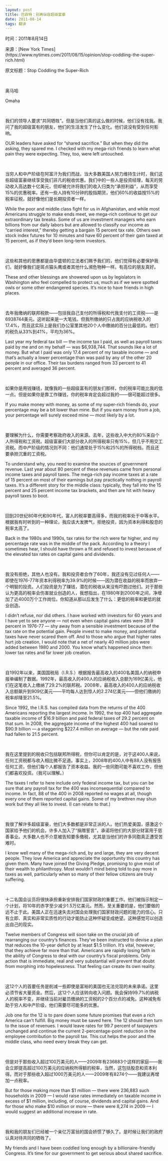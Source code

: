 ```yaml
---
layout: post
title: 巴菲特：别再纵容超级富豪
date: 2011-08-14
tags: 翻译
---
```


<p class="small">时间：2011年8月14日</p>
<p class="small">来源：[New York Times](https://www.nytimes.com/2011/08/15/opinion/stop-coddling-the-super-rich.html)</p>
<p class="small">原文标题：Stop Coddling the Super-Rich
</p>

<br>

奥马哈

Omaha

<br>

我们的领导人要求“共同牺牲”。但是当他们真的这么做的时候，他们没有找我。我问了我的超级富有的朋友，他们的生活发生了什么变化。他们说没有受到任何影响。

OUR leaders have asked for “shared sacrifice.” But when they did the asking, they spared me. I checked with my mega-rich friends to learn what pain they were expecting. They, too, were left untouched.

<br>

当穷人和中产阶级在阿富汗为我们而战，当大多数美国人努力维持生计时，我们这些超级富豪继续享受我们非凡的税收优惠。我们中的一些人是投资经理，每天的劳动收入高达数十亿美元，但却被允许将我们的收入归类为“承担利益”，从而享受15%的优惠税率。还有一些人持有10分钟的股指期货，他们60%的收益按15%的税率征税，就好像他们是长期投资者一样。

While the poor and middle class fight for us in Afghanistan, and while most Americans struggle to make ends meet, we mega-rich continue to get our extraordinary tax breaks. Some of us are investment managers who earn billions from our daily labors but are allowed to classify our income as “carried interest,” thereby getting a bargain 15 percent tax rate. Others own stock index futures for 10 minutes and have 60 percent of their gain taxed at 15 percent, as if they’d been long-term investors.

<br>

这些和其他的恩惠都是由华盛顿的立法者们赐予我们的，他们觉得有必要保护我们，就好像我们是斑点猫头鹰或者其他什么濒危物种一样。有高位的朋友真好。

These and other blessings are showered upon us by legislators in Washington who feel compelled to protect us, much as if we were spotted owls or some other endangered species. It’s nice to have friends in high places.

<br>

去年我缴纳的联邦税款——包括我自己支付的所得税和代我支付的工资税——是6938744美元。这听起来是一大笔钱。但我所缴纳的只占我的应纳税收入的17.4%，而且这实际上是我们办公室里其他20个人中缴纳的百分比最低的。他们的税负从33%到41%，平均为36%。

Last year my federal tax bill — the income tax I paid, as well as payroll taxes paid by me and on my behalf — was $6,938,744. That sounds like a lot of money. But what I paid was only 17.4 percent of my taxable income — and that’s actually a lower percentage than was paid by any of the other 20 people in our office. Their tax burdens ranged from 33 percent to 41 percent and averaged 36 percent.

<br>

如果你是用钱赚钱，就像我的一些超级富有的朋友们那样，你的税率可能比我的低一点。但是如果你是靠工作赚钱，你的税率肯定会超过我的——很可能超过很多。

If you make money with money, as some of my super-rich friends do, your percentage may be a bit lower than mine. But if you earn money from a job, your percentage will surely exceed mine — most likely by a lot.

<br>

要理解为什么，你需要考察政府收入的来源。去年，这些收入中大约80%来自个人所得税和工资税。超级富豪们大部分收入的所得税率只有15%，但几乎不用交工资税。而中产阶级的情况则不同：他们通常处于15%和25%的所得税档，而且还要承担沉重的工资税。

To understand why, you need to examine the sources of government revenue. Last year about 80 percent of these revenues came from personal income taxes and payroll taxes. The mega-rich pay income taxes at a rate of 15 percent on most of their earnings but pay practically nothing in payroll taxes. It’s a different story for the middle class: typically, they fall into the 15 percent and 25 percent income tax brackets, and then are hit with heavy payroll taxes to boot.

<br>

回到20世纪80年代和90年代，富人的税率要高得多，而我的税率处于中等水平。根据我有时听到的一种理论，我应该大发脾气，拒绝投资，因为资本利得和股息的税率太高了。

Back in the 1980s and 1990s, tax rates for the rich were far higher, and my percentage rate was in the middle of the pack. According to a theory I sometimes hear, I should have thrown a fit and refused to invest because of the elevated tax rates on capital gains and dividends.

<br>

我没有拒绝，其他人也没有。我和投资者合作了60年，我还没有见过任何人——即使在1976-77年资本利得税率为39.9%的时候——因为潜在收益的税率而放弃一个明智的投资。人们投资是为了赚钱，潜在的税收从来没有吓跑过他们。对于那些认为更高的税率会伤害就业创造的人，我想指出，在1980年到2000年之间，净增加了近4000万个工作岗位。你知道从那以后发生了什么：更低的税率和更低的就业创造。

I didn’t refuse, nor did others. I have worked with investors for 60 years and I have yet to see anyone — not even when capital gains rates were 39.9 percent in 1976-77 — shy away from a sensible investment because of the tax rate on the potential gain. People invest to make money, and potential taxes have never scared them off. And to those who argue that higher rates hurt job creation, I would note that a net of nearly 40 million jobs were added between 1980 and 2000. You know what’s happened since then: lower tax rates and far lower job creation.

<br>

自1992年以来，美国国税局（I.R.S.）根据报告最高收入的400名美国人的纳税申报单编制了数据。1992年，最高收入的400人的应纳税收入总额为169亿美元，他们在这笔收入上缴纳了29.2%的联邦税。2008年，最高收入的400人的应纳税收入总额飙升到909亿美元——平均每人达到惊人的2.274亿美元——但他们缴纳的税率却降至21.5%。

Since 1992, the I.R.S. has compiled data from the returns of the 400 Americans reporting the largest income. In 1992, the top 400 had aggregate taxable income of $16.9 billion and paid federal taxes of 29.2 percent on that sum. In 2008, the aggregate income of the highest 400 had soared to $90.9 billion — a staggering $227.4 million on average — but the rate paid had fallen to 21.5 percent.

<br>

我在这里提到的税收只包括联邦所得税，但你可以肯定的是，对于这400人来说，任何工资税都与收入相比微不足道。事实上，2008年的400人中有88人没有报告任何工资，但他们每个人都报告了资本收益。我的一些同胞可能不喜欢工作，但他们都喜欢投资。（我可以理解。）

The taxes I refer to here include only federal income tax, but you can be sure that any payroll tax for the 400 was inconsequential compared to income. In fact, 88 of the 400 in 2008 reported no wages at all, though every one of them reported capital gains. Some of my brethren may shun work but they all like to invest. (I can relate to that.)

<br>

我很了解许多超级富豪，他们大多数都是非常正派的人。他们热爱美国，感激这个国家给予他们的机会。许多人加入了“捐赠誓言”，承诺将他们的大部分财富用于慈善事业。大多数人也不介意被告知要多缴税，尤其是当他们的许多同胞真正遭受苦难时。

I know well many of the mega-rich and, by and large, they are very decent people. They love America and appreciate the opportunity this country has given them. Many have joined the Giving Pledge, promising to give most of their wealth to philanthropy. Most wouldn’t mind being told to pay more in taxes as well, particularly when so many of their fellow citizens are truly suffering.

<br>

十二名国会议员将很快承担重新安排我们国家财政的重要工作。他们被指示制定一个计划，将10年的赤字至少减少1.5万亿美元。然而，至关重要的是，他们要做的远不止于此。美国人正在迅速失去对国会处理我们国家财政问题的能力的信心。只有立即、真实和非常实质性的行动才能防止这种怀疑变成绝望。这种感觉可以创造出自己的现实。

Twelve members of Congress will soon take on the crucial job of rearranging our country’s finances. They’ve been instructed to devise a plan that reduces the 10-year deficit by at least $1.5 trillion. It’s vital, however, that they achieve far more than that. Americans are rapidly losing faith in the ability of Congress to deal with our country’s fiscal problems. Only action that is immediate, real and very substantial will prevent that doubt from morphing into hopelessness. That feeling can create its own reality.

<br>

这12个人的首要任务是削减一些即使是富裕的美国也无法兑现的未来承诺。这里必须节省大量资金。然后，这12个人应该转向收入问题。我会保持99.7%的纳税人的税率不变，并继续当前对雇员缴纳的工资税的2个百分点的减免。这种减免有助于穷人和中产阶级，他们需要尽可能多的优惠。

Job one for the 12 is to pare down some future promises that even a rich America can’t fulfill. Big money must be saved here. The 12 should then turn to the issue of revenues. I would leave rates for 99.7 percent of taxpayers unchanged and continue the current 2-percentage-point reduction in the employee contribution to the payroll tax. This cut helps the poor and the middle class, who need every break they can get.

<br>

但是对于那些收入超过100万美元的人——2009年有236883个这样的家庭——我会立即提高超过100万美元的应纳税所得额的税率，当然，这包括股息和资本利得。而对于那些收入超过1000万美元的人——2009年有8274个——我建议再增加一点税率。

But for those making more than $1 million — there were 236,883 such households in 2009 — I would raise rates immediately on taxable income in excess of $1 million, including, of course, dividends and capital gains. And for those who make $10 million or more — there were 8,274 in 2009 — I would suggest an additional increase in rate.

<br>

我和我的朋友们已经被一个亲亿万富翁的国会娇惯了够久了。是时候让我们的政府认真对待共同的牺牲了。

My friends and I have been coddled long enough by a billionaire-friendly Congress. It’s time for our government to get serious about shared sacrifice.